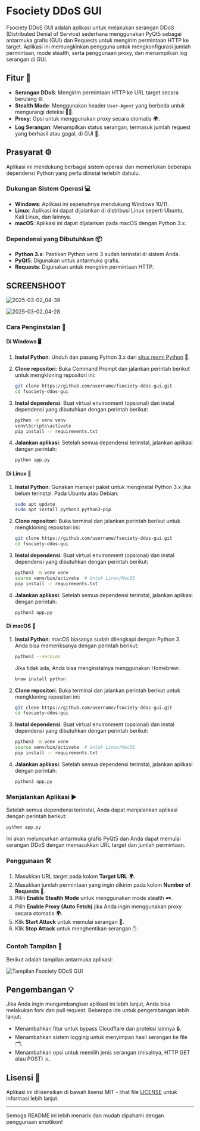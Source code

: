 # Fsociety DDoS GUI

Fsociety DDoS GUI adalah aplikasi untuk melakukan serangan DDoS (Distributed Denial of Service) sederhana menggunakan PyQt5 sebagai antarmuka grafis (GUI) dan Requests untuk mengirim permintaan HTTP ke target. Aplikasi ini memungkinkan pengguna untuk mengkonfigurasi jumlah permintaan, mode stealth, serta penggunaan proxy, dan menampilkan log serangan di GUI.


## Fitur 🚀

- **Serangan DDoS**: Mengirim permintaan HTTP ke URL target secara berulang 🌐.
- **Stealth Mode**: Menggunakan header `User-Agent` yang berbeda untuk mengurangi deteksi 🕵️‍♂️.
- **Proxy**: Opsi untuk menggunakan proxy secara otomatis 🌍.
- **Log Serangan**: Menampilkan status serangan, termasuk jumlah request yang berhasil atau gagal, di GUI 📜.

## Prasyarat ⚙️

Aplikasi ini mendukung berbagai sistem operasi dan memerlukan beberapa dependensi Python yang perlu diinstal terlebih dahulu.

### Dukungan Sistem Operasi 💻

- **Windows**: Aplikasi ini sepenuhnya mendukung Windows 10/11.
- **Linux**: Aplikasi ini dapat dijalankan di distribusi Linux seperti Ubuntu, Kali Linux, dan lainnya.
- **macOS**: Aplikasi ini dapat dijalankan pada macOS dengan Python 3.x.

### Dependensi yang Dibutuhkan 📦

- **Python 3.x**: Pastikan Python versi 3 sudah terinstal di sistem Anda.
- **PyQt5**: Digunakan untuk antarmuka grafis.
- **Requests**: Digunakan untuk mengirim permintaan HTTP.

## SCREENSHOOT 
![2025-03-02_04-38](https://github.com/user-attachments/assets/a975afde-4488-4f47-b2df-7b5ec05832cd)

![2025-03-02_04-28](https://github.com/user-attachments/assets/229f4103-a253-4010-ab2c-a83ebefdb2b3)


### Cara Penginstalan 🔧

#### Di Windows 🖥️

1. **Instal Python**:
   Unduh dan pasang Python 3.x dari [situs resmi Python](https://www.python.org/downloads/) 🐍.
   
2. **Clone repositori**:
   Buka Command Prompt dan jalankan perintah berikut untuk mengkloning repositori ini:
   
   ```bash
   git clone https://github.com/username/fsociety-ddos-gui.git
   cd fsociety-ddos-gui
   ```

3. **Instal dependensi**:
   Buat virtual environment (opsional) dan instal dependensi yang dibutuhkan dengan perintah berikut:
   
   ```bash
   python -m venv venv
   venv\Scripts\activate
   pip install -r requirements.txt
   ```

4. **Jalankan aplikasi**:
   Setelah semua dependensi terinstal, jalankan aplikasi dengan perintah:
   
   ```bash
   python app.py
   ```

#### Di Linux 🐧

1. **Instal Python**:
   Gunakan manajer paket untuk menginstal Python 3.x jika belum terinstal. Pada Ubuntu atau Debian:
   
   ```bash
   sudo apt update
   sudo apt install python3 python3-pip
   ```

2. **Clone repositori**:
   Buka terminal dan jalankan perintah berikut untuk mengkloning repositori ini:
   
   ```bash
   git clone https://github.com/username/fsociety-ddos-gui.git
   cd fsociety-ddos-gui
   ```

3. **Instal dependensi**:
   Buat virtual environment (opsional) dan instal dependensi yang dibutuhkan dengan perintah berikut:
   
   ```bash
   python3 -m venv venv
   source venv/bin/activate  # Untuk Linux/MacOS
   pip install -r requirements.txt
   ```

4. **Jalankan aplikasi**:
   Setelah semua dependensi terinstal, jalankan aplikasi dengan perintah:
   
   ```bash
   python3 app.py
   ```

#### Di macOS 🍏

1. **Instal Python**:
   macOS biasanya sudah dilengkapi dengan Python 3. Anda bisa memeriksanya dengan perintah berikut:
   
   ```bash
   python3 --version
   ```

   Jika tidak ada, Anda bisa menginstalnya menggunakan Homebrew:
   
   ```bash
   brew install python
   ```

2. **Clone repositori**:
   Buka terminal dan jalankan perintah berikut untuk mengkloning repositori ini:
   
   ```bash
   git clone https://github.com/username/fsociety-ddos-gui.git
   cd fsociety-ddos-gui
   ```

3. **Instal dependensi**:
   Buat virtual environment (opsional) dan instal dependensi yang dibutuhkan dengan perintah berikut:
   
   ```bash
   python3 -m venv venv
   source venv/bin/activate  # Untuk Linux/MacOS
   pip install -r requirements.txt
   ```

4. **Jalankan aplikasi**:
   Setelah semua dependensi terinstal, jalankan aplikasi dengan perintah:
   
   ```bash
   python3 app.py
   ```

### Menjalankan Aplikasi ▶️

Setelah semua dependensi terinstal, Anda dapat menjalankan aplikasi dengan perintah berikut:

```bash
python app.py
```

Ini akan meluncurkan antarmuka grafis PyQt5 dan Anda dapat memulai serangan DDoS dengan memasukkan URL target dan jumlah permintaan.

### Penggunaan 🛠️

1. Masukkan URL target pada kolom **Target URL** 🌍.
2. Masukkan jumlah permintaan yang ingin dikirim pada kolom **Number of Requests** 🔢.
3. Pilih **Enable Stealth Mode** untuk menggunakan mode stealth 🕶️.
4. Pilih **Enable Proxy (Auto Fetch)** jika Anda ingin menggunakan proxy secara otomatis 🌍.
5. Klik **Start Attack** untuk memulai serangan 🚀.
6. Klik **Stop Attack** untuk menghentikan serangan ✋.

### Contoh Tampilan 👀

Berikut adalah tampilan antarmuka aplikasi:

![Tampilan Fsociety DDoS GUI](screenshot.png)

## Pengembangan 💡

Jika Anda ingin mengembangkan aplikasi ini lebih lanjut, Anda bisa melakukan fork dan pull request. Beberapa ide untuk pengembangan lebih lanjut:
- Menambahkan fitur untuk bypass Cloudflare dan proteksi lainnya 🔒.
- Menambahkan sistem logging untuk menyimpan hasil serangan ke file 🗂️.
- Menambahkan opsi untuk memilih jenis serangan (misalnya, HTTP GET atau POST) ⚔️.

## Lisensi 📝

Aplikasi ini dilisensikan di bawah lisensi MIT - lihat file [LICENSE](LICENSE) untuk informasi lebih lanjut.

---

Semoga README ini lebih menarik dan mudah dipahami dengan penggunaan emotikon!
